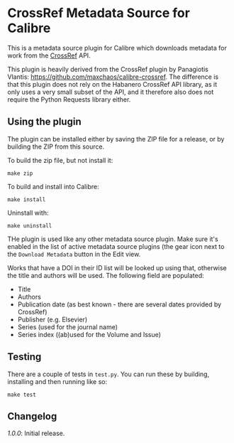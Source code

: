 # CrossRef Metadata Source for Calibre

This is a metadata source plugin for Calibre which downloads metadata for
work from the [CrossRef](https://crossref.org) API.

This plugin is heavily derived from the CrossRef plugin by Panagiotis Vlantis:
https://github.com/maxchaos/calibre-crossref. The difference is that this
plugin does not rely on the Habanero CrossRef API library, as it only uses
a very small subset of the API, and it therefore also does not require the
Python Requests library either.

## Using the plugin

The plugin can be installed either by saving the ZIP file for a release, or
by building the ZIP from this source.

To build the zip file, but not install it:

    make zip

To build and install into Calibre:

    make install

Uninstall with:

    make uninstall

THe plugin is used like any other metadata source plugin. Make sure it's
enabled in the list of active metadata source plugins (the gear icon next
to the `Download Metadata` button in the Edit view.

Works that have a DOI in their ID list will be looked up using that, otherwise
the title and authors will be used. The following field are populated:

* Title
* Authors
* Publication date (as best known - there are several dates provided by CrossRef)
* Publisher (e.g. Elsevier)
* Series (used for the journal name)
* Series index ((ab)used for the Volume and Issue)

## Testing

There are a couple of tests in `test.py`. You can run these by building,
installing and then running like so:

    make test

## Changelog

*1.0.0*: Initial release.
